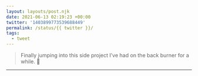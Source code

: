 ```yaml
---
layout: layouts/post.njk
date: 2021-06-13 02:19:23 +00:00
twitter: '1403899773539688449'
permalink: /status/{{ twitter }}/
tags: 
  - tweet
---
```


> Finally jumping into this side project I’ve had on the back burner for a while. 💃

---
